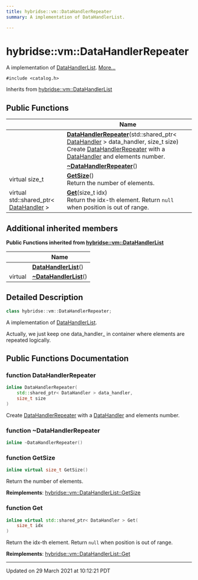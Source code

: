```yaml
---
title: hybridse::vm::DataHandlerRepeater
summary: A implementation of DataHandlerList. 

---
```


# hybridse::vm::DataHandlerRepeater



A implementation of [DataHandlerList](/hybridse/usage/api/markdown/Classes/classhybridse_1_1vm_1_1_data_handler_list.md).  [More...](#detailed-description)


`#include <catalog.h>`

Inherits from [hybridse::vm::DataHandlerList](/hybridse/usage/api/markdown/Classes/classhybridse_1_1vm_1_1_data_handler_list.md)

## Public Functions

|                | Name           |
| -------------- | -------------- |
| | **[DataHandlerRepeater](/hybridse/usage/api/markdown/Classes/classhybridse_1_1vm_1_1_data_handler_repeater.md#function-datahandlerrepeater)**(std::shared_ptr< [DataHandler](/hybridse/usage/api/markdown/Classes/classhybridse_1_1vm_1_1_data_handler.md) > data_handler, size_t size)<br>Create [DataHandlerRepeater](/hybridse/usage/api/markdown/Classes/classhybridse_1_1vm_1_1_data_handler_repeater.md) with a [DataHandler](/hybridse/usage/api/markdown/Classes/classhybridse_1_1vm_1_1_data_handler.md) and elements number.  |
| | **[~DataHandlerRepeater](/hybridse/usage/api/markdown/Classes/classhybridse_1_1vm_1_1_data_handler_repeater.md#function-~datahandlerrepeater)**() |
| virtual size_t | **[GetSize](/hybridse/usage/api/markdown/Classes/classhybridse_1_1vm_1_1_data_handler_repeater.md#function-getsize)**()<br>Return the number of elements.  |
| virtual std::shared_ptr< [DataHandler](/hybridse/usage/api/markdown/Classes/classhybridse_1_1vm_1_1_data_handler.md) > | **[Get](/hybridse/usage/api/markdown/Classes/classhybridse_1_1vm_1_1_data_handler_repeater.md#function-get)**(size_t idx)<br>Return the idx-th element. Return `null` when position is out of range.  |

## Additional inherited members

**Public Functions inherited from [hybridse::vm::DataHandlerList](/hybridse/usage/api/markdown/Classes/classhybridse_1_1vm_1_1_data_handler_list.md)**

|                | Name           |
| -------------- | -------------- |
| | **[DataHandlerList](/hybridse/usage/api/markdown/Classes/classhybridse_1_1vm_1_1_data_handler_list.md#function-datahandlerlist)**() |
| virtual | **[~DataHandlerList](/hybridse/usage/api/markdown/Classes/classhybridse_1_1vm_1_1_data_handler_list.md#function-~datahandlerlist)**() |


## Detailed Description

```cpp
class hybridse::vm::DataHandlerRepeater;
```

A implementation of [DataHandlerList](/hybridse/usage/api/markdown/Classes/classhybridse_1_1vm_1_1_data_handler_list.md). 

Actually, we just keep one data_handler_ in container where elements are repeated logically. 

## Public Functions Documentation

### function DataHandlerRepeater

```cpp
inline DataHandlerRepeater(
    std::shared_ptr< DataHandler > data_handler,
    size_t size
)
```

Create [DataHandlerRepeater](/hybridse/usage/api/markdown/Classes/classhybridse_1_1vm_1_1_data_handler_repeater.md) with a [DataHandler](/hybridse/usage/api/markdown/Classes/classhybridse_1_1vm_1_1_data_handler.md) and elements number. 

### function ~DataHandlerRepeater

```cpp
inline ~DataHandlerRepeater()
```


### function GetSize

```cpp
inline virtual size_t GetSize()
```

Return the number of elements. 

**Reimplements**: [hybridse::vm::DataHandlerList::GetSize](/hybridse/usage/api/markdown/Classes/classhybridse_1_1vm_1_1_data_handler_list.md#function-getsize)


### function Get

```cpp
inline virtual std::shared_ptr< DataHandler > Get(
    size_t idx
)
```

Return the idx-th element. Return `null` when position is out of range. 

**Reimplements**: [hybridse::vm::DataHandlerList::Get](/hybridse/usage/api/markdown/Classes/classhybridse_1_1vm_1_1_data_handler_list.md#function-get)


-------------------------------

Updated on 29 March 2021 at 10:12:21 PDT